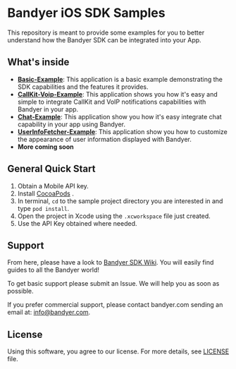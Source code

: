 # Bandyer iOS SDK Samples

This repository is meant to provide some examples for you to better understand how the Bandyer SDK can be integrated into your App. 

## What's inside

- [**Basic-Example**](https://github.com/Bandyer/Bandyer-iOS-SDK-Samples-Swift/tree/master/Basic-Example):  This application is a basic example demonstrating the SDK capabilities and the features it provides.
- [**CallKit-Voip-Example**](https://github.com/Bandyer/Bandyer-iOS-SDK-Samples-Swift/tree/master/CallKit-Voip-Example): This application shows you how it's easy and simple to integrate CallKit and VoIP notifications capabilities with Bandyer in your app.
- [**Chat-Example**](https://github.com/Bandyer/Bandyer-iOS-SDK-Samples-Swift/tree/master/Chat-Example): This application show you how it's easy integrate chat capability in your app using Bandyer.
- [**UserInfoFetcher-Example**](https://github.com/Bandyer/Bandyer-iOS-SDK-Samples-Swift/tree/master/UserInfoFetcher-Example): This application show you how to customize the appearance of user information displayed with Bandyer.
- **More coming soon**

## General Quick Start

1. Obtain a Mobile API key.
2. Install [CocoaPods](https://guides.cocoapods.org/using/getting-started.html#getting-started) .
3. In terminal, `cd` to the sample project directory you are interested in and type `pod install`.
4. Open the project in Xcode using the `.xcworkspace` file just created.
5. Use the API Key obtained where needed.

## Support

From here, please have a look to [Bandyer SDK Wiki](https://github.com/Bandyer/Bandyer-iOS-SDK/wiki). You will easily find guides to all the Bandyer world! 

To get basic support please submit an Issue. We will help you as soon as possible.

If you prefer commercial support, please contact bandyer.com sending an email at: [info@bandyer.com](mailto:info@bandyer.com).

## License

Using this software, you agree to our license. For more details, see [LICENSE](https://github.com/Bandyer/Bandyer-iOS-SDK-Samples-Swift/blob/master/LICENSE) file.

